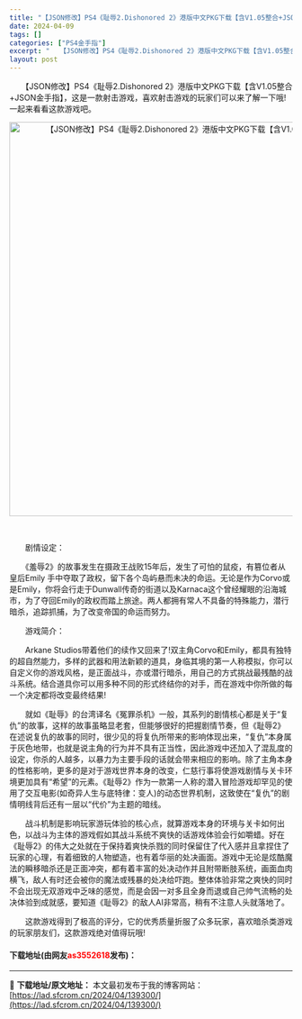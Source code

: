 ```yaml
---
title: "【JSON修改】PS4《耻辱2.Dishonored 2》港版中文PKG下载【含V1.05整合+JSON金手指】"
date: 2024-04-09
tags: []
categories: ["PS4金手指"]
excerpt: "　　【JSON修改】PS4《耻辱2.Dishonored 2》港版中文PKG下载【含V1.05整合+JSON金手指】，这是一款射击游戏，喜欢射击游戏的玩家们可以来了解一下哦!一起来看看这款游戏吧。 &nbsp; 　　剧情设定： 　　《羞辱2》的故事发生在摄政王战败15年后，发生了可怕的鼠疫，有篡位者&hellip;"
layout: post
---
```


 <p>　　【JSON修改】PS4《耻辱2.Dishonored 2》港版中文PKG下载【含V1.05整合+JSON金手指】，这是一款射击游戏，喜欢射击游戏的玩家们可以来了解一下哦!一起来看看这款游戏吧。</p> <div> <p align="center"><img align="" border="0" src="https://lad.sfcrom.cn/wp-content/uploads/2024/04/20240409_6614e98fe9b47.webp" width="700" alt="【JSON修改】PS4《耻辱2.Dishonored 2》港版中文PKG下载【含V1.05整合+JSON金手指】" /></p></div> <p align="center">&nbsp;</p> <p>　　剧情设定：</p> <p>　　《羞辱2》的故事发生在摄政王战败15年后，发生了可怕的鼠疫，有篡位者从皇后Emily 手中夺取了政权，留下各个岛屿悬而未决的命运。无论是作为Corvo或是Emily，你将会行走于Dunwall传奇的街道以及Karnaca这个曾经耀眼的沿海城市，为了夺回Emily的政权而踏上旅途。两人都拥有常人不具备的特殊能力，潜行暗杀，追踪抓捕，为了改变帝国的命运而努力。</p> <p>　　游戏简介：</p> <p>　　Arkane Studios带着他们的续作又回来了!双主角Corvo和Emily，都具有独特的超自然能力，多样的武器和用法新颖的道具，身临其境的第一人称模拟，你可以自定义你的游戏风格，是正面战斗，亦或潜行暗杀，用自己的方式挑战最残酷的战斗系统。结合道具你可以用多种不同的形式终结你的对手，而在游戏中你所做的每一个决定都将改变最终结果!</p> <p>　　就如《耻辱》的台湾译名《冤罪杀机》一般，其系列的剧情核心都是关于&ldquo;复仇&rdquo;的故事，这样的故事虽略显老套，但能够很好的把握剧情节奏，但《耻辱2》在述说复仇的故事的同时，很少见的将复仇所带来的影响体现出来，&ldquo;复仇&rdquo;本身属于灰色地带，也就是说主角的行为并不具有正当性，因此游戏中还加入了混乱度的设定，你杀的人越多，以暴力为主要手段的话就会带来相应的影响。除了主角本身的性格影响，更多的是对于游戏世界本身的改变，仁慈行事将使游戏剧情与关卡环境更加具有&ldquo;希望&rdquo;的元素。《耻辱2》作为一款第一人称的潜入冒险游戏却罕见的使用了交互电影(如奇异人生与底特律：变人)的动态世界机制，这致使在&ldquo;复仇&rdquo;的剧情明线背后还有一层以&ldquo;代价&rdquo;为主题的暗线。</p> <p>　　战斗机制是影响玩家游玩体验的核心点，就算游戏本身的环境与关卡如何出色，以战斗为主体的游戏假如其战斗系统不爽快的话游戏体验会行如嚼蜡。好在《耻辱2》的伟大之处就在于保持着爽快杀戮的同时保留住了代入感并且拿捏住了玩家的心理，有着细致的人物塑造，也有着华丽的处决画面。游戏中无论是炫酷魔法的瞬移暗杀还是正面冲突，都有着丰富的处决动作并且附带断肢系统，画面血肉横飞，敌人有时还会被你的魔法或残暴的处决给吓跑。整体体验非常之爽快的同时不会出现无双游戏中乏味的感觉，而是会因一对多且全身而退或自己帅气流畅的处决体验到成就感，要知道《耻辱2》的敌人AI非常高，稍有不注意人头就落地了。</p> <p>　　这款游戏得到了极高的评分，它的优秀质量折服了众多玩家，喜欢暗杀类游戏的玩家朋友们，这款游戏绝对值得玩哦!</p> <p><h4>下载地址(由网友<font color="red">as3552618</font>发布)：</h4></p> 

---
📖 **下载地址/原文地址：** 本文最初发布于我的博客网站：[https://lad.sfcrom.cn/2024/04/139300/](https://lad.sfcrom.cn/2024/04/139300/)
